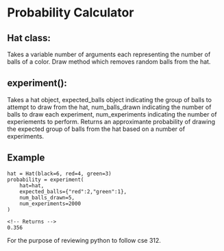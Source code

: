 
# Probability Calculator 

## Hat class:
Takes a variable number of arguments each representing the number of balls of a color.
Draw method which removes random balls from the hat. 

## experiment():
Takes a hat object, expected_balls object indicating the group of balls to attempt to draw from the hat, num_balls_drawn indicating the number of balls to draw each experiment, num_experiments indicating the number of experiements to perform. 
Returns an approximante probability of drawing the expected group of balls from the hat based on a number of experiments.

## Example
```
hat = Hat(black=6, red=4, green=3)
probability = experiment(
    hat=hat,
    expected_balls={"red":2,"green":1},
    num_balls_drawn=5,
    num_experiments=2000
)

<!-- Returns -->
0.356
```

For the purpose of reviewing python to follow cse 312. 




